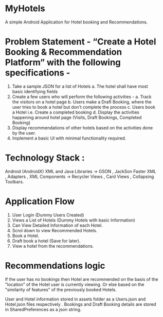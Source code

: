 # MyHotels
A simple Android Application for Hotel booking and Recommendations.

# Problem Statement - “Create a Hotel Booking & Recommendation Platform” with the following specifications -
1. Take a sample JSON for a list of Hotels 
        a. The hotel shall have most basic identifying fields
2. Create a few users who will perform the following activities -
        a. Track the visitors on a hotel page
        b. Users make a Draft Booking, where the user tries to book a hotel but don't complete the process
        c. Users book a Hotel i.e. Create a completed booking
        d. Display the activities happening around hotel page (Visits, Draft Bookings, Completed Booking)
 3. Display recommendations of other hotels based on the activities done by the user.
 4. Implement a basic UI with minimal functionality required.
 
 # Technology Stack : 
Android (AndroidX)
XML and Java
Libraries -> GSON , JackSon Faster XML , Adapters , 
XML Components -> Recycler Views , Card Views , Collapsing Toolbars.
 
# Application Flow
1. User Login (Dummy Users Created)
2. Views a List of Hotels (Dummy Hotels with basic Information)
3. Can View Detailed Information of each Hotel.
4. Scrol down to view Recommended Hotels.
5. Book a Hotel.
6. Draft book a hotel (Save for later).
7. View a hotel from the recommendations.

# Recommendations logic
If the user has no bookings then Hotel are recommended on the basis of the "location" of the Hotel user is currently viewing.
Or else based on the "similarity of features" of the previously booked Hotels.

User and Hotel information stored in assets folder as a Users.json and Hotel.json files respectively .
Bookings and Draft Booking details are stored in SharedPreferences as a json string.

